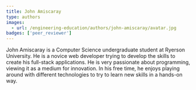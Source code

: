 ```yaml
---
title: John Amiscaray
type: authors
images:
  - url: /engineering-education/authors/john-amiscaray/avatar.jpg 
badges: ['peer_reviewer']
---
```

John Amiscaray is a Computer Science undergraduate student at Ryerson University. He is a novice web developer trying to develop the skills to create his full-stack applications. He is very passionate about programming, viewing it as a medium for innovation. In his free time, he enjoys playing around with different technologies to try to learn new skills in a hands-on way.
